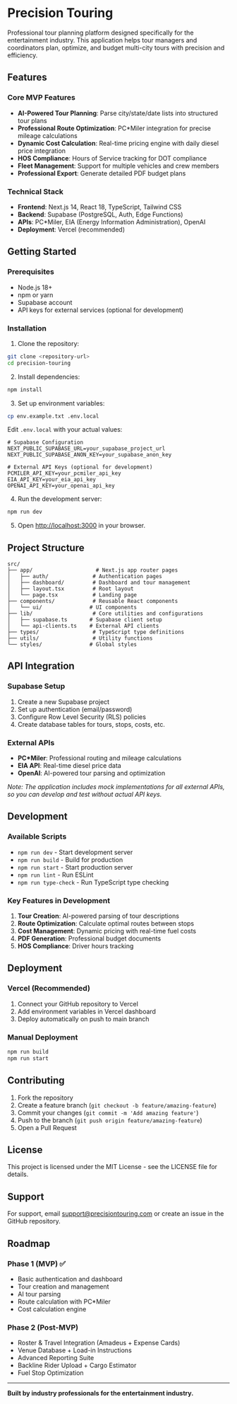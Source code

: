 # Precision Touring

Professional tour planning platform designed specifically for the entertainment industry. This application helps tour managers and coordinators plan, optimize, and budget multi-city tours with precision and efficiency.

## Features

### Core MVP Features
- **AI-Powered Tour Planning**: Parse city/state/date lists into structured tour plans
- **Professional Route Optimization**: PC*Miler integration for precise mileage calculations
- **Dynamic Cost Calculation**: Real-time pricing engine with daily diesel price integration
- **HOS Compliance**: Hours of Service tracking for DOT compliance
- **Fleet Management**: Support for multiple vehicles and crew members
- **Professional Export**: Generate detailed PDF budget plans

### Technical Stack
- **Frontend**: Next.js 14, React 18, TypeScript, Tailwind CSS
- **Backend**: Supabase (PostgreSQL, Auth, Edge Functions)
- **APIs**: PC*Miler, EIA (Energy Information Administration), OpenAI
- **Deployment**: Vercel (recommended)

## Getting Started

### Prerequisites
- Node.js 18+ 
- npm or yarn
- Supabase account
- API keys for external services (optional for development)

### Installation

1. Clone the repository:
```bash
git clone <repository-url>
cd precision-touring
```

2. Install dependencies:
```bash
npm install
```

3. Set up environment variables:
```bash
cp env.example.txt .env.local
```

Edit `.env.local` with your actual values:
```env
# Supabase Configuration
NEXT_PUBLIC_SUPABASE_URL=your_supabase_project_url
NEXT_PUBLIC_SUPABASE_ANON_KEY=your_supabase_anon_key

# External API Keys (optional for development)
PCMILER_API_KEY=your_pcmiler_api_key
EIA_API_KEY=your_eia_api_key
OPENAI_API_KEY=your_openai_api_key
```

4. Run the development server:
```bash
npm run dev
```

5. Open [http://localhost:3000](http://localhost:3000) in your browser.

## Project Structure

```
src/
├── app/                    # Next.js app router pages
│   ├── auth/              # Authentication pages
│   ├── dashboard/         # Dashboard and tour management
│   ├── layout.tsx         # Root layout
│   └── page.tsx           # Landing page
├── components/            # Reusable React components
│   └── ui/               # UI components
├── lib/                   # Core utilities and configurations
│   ├── supabase.ts       # Supabase client setup
│   └── api-clients.ts    # External API clients
├── types/                 # TypeScript type definitions
├── utils/                 # Utility functions
└── styles/               # Global styles
```

## API Integration

### Supabase Setup
1. Create a new Supabase project
2. Set up authentication (email/password)
3. Configure Row Level Security (RLS) policies
4. Create database tables for tours, stops, costs, etc.

### External APIs
- **PC*Miler**: Professional routing and mileage calculations
- **EIA API**: Real-time diesel price data
- **OpenAI**: AI-powered tour parsing and optimization

*Note: The application includes mock implementations for all external APIs, so you can develop and test without actual API keys.*

## Development

### Available Scripts
- `npm run dev` - Start development server
- `npm run build` - Build for production
- `npm run start` - Start production server
- `npm run lint` - Run ESLint
- `npm run type-check` - Run TypeScript type checking

### Key Features in Development
1. **Tour Creation**: AI-powered parsing of tour descriptions
2. **Route Optimization**: Calculate optimal routes between stops
3. **Cost Management**: Dynamic pricing with real-time fuel costs
4. **PDF Generation**: Professional budget documents
5. **HOS Compliance**: Driver hours tracking

## Deployment

### Vercel (Recommended)
1. Connect your GitHub repository to Vercel
2. Add environment variables in Vercel dashboard
3. Deploy automatically on push to main branch

### Manual Deployment
```bash
npm run build
npm run start
```

## Contributing

1. Fork the repository
2. Create a feature branch (`git checkout -b feature/amazing-feature`)
3. Commit your changes (`git commit -m 'Add amazing feature'`)
4. Push to the branch (`git push origin feature/amazing-feature`)
5. Open a Pull Request

## License

This project is licensed under the MIT License - see the LICENSE file for details.

## Support

For support, email support@precisiontouring.com or create an issue in the GitHub repository.

## Roadmap

### Phase 1 (MVP) ✅
- Basic authentication and dashboard
- Tour creation and management
- AI tour parsing
- Route calculation with PC*Miler
- Cost calculation engine

### Phase 2 (Post-MVP)
- Roster & Travel Integration (Amadeus + Expense Cards)
- Venue Database + Load-in Instructions
- Advanced Reporting Suite
- Backline Rider Upload + Cargo Estimator
- Fuel Stop Optimization

---

**Built by industry professionals for the entertainment industry.**
